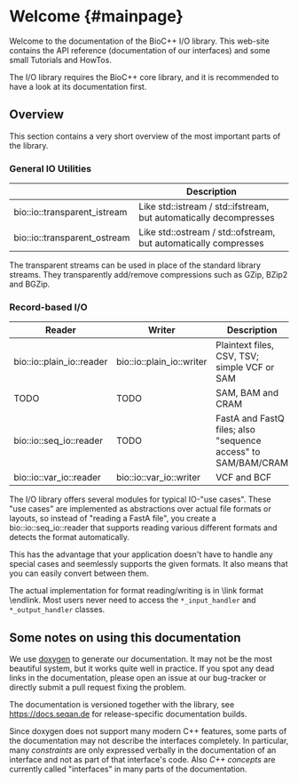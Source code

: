 # Welcome {#mainpage}

Welcome to the documentation of the BioC++ I/O library.
This web-site contains the API reference (documentation of our interfaces) and some small Tutorials and HowTos.

The I/O library requires the BioC++ core library, and it is recommended to have a look at its documentation first.


## Overview

This section contains a very short overview of the most important parts of the library.


### General IO Utilities

|                               |    Description                                                              |
|-------------------------------|-----------------------------------------------------------------------------|
| bio::io::transparent_istream  | Like std::istream / std::ifstream, but automatically decompresses           |
| bio::io::transparent_ostream  | Like std::ostream / std::ofstream, but automatically compresses             |


The transparent streams can be used in place of the standard library streams. They transparently add/remove
compressions such as GZip, BZip2 and BGZip.


### Record-based I/O


| Reader                    | Writer                    |    Description                                                |
|---------------------------|---------------------------|---------------------------------------------------------------|
| bio::io::plain_io::reader | bio::io::plain_io::writer | Plaintext files, CSV, TSV; simple VCF or SAM                  |
| TODO                      | TODO                      | SAM, BAM and CRAM                                             |
| bio::io::seq_io::reader   | TODO                      | FastA and FastQ files; also "sequence access" to SAM/BAM/CRAM |
| bio::io::var_io::reader   | bio::io::var_io::writer   | VCF and BCF                                                   |


The I/O library offers several modules for typical IO-"use cases". These "use cases" are implemented as abstractions over actual
file formats or layouts, so instead of "reading a FastA file", you create a bio::io::seq_io::reader that supports
reading various different formats and detects the format automatically.

This has the advantage that your application doesn't have to handle any special cases and seemlessly supports the
given formats. It also means that you can easily convert between them.

The actual implementation for format reading/writing is in \link format \endlink. Most users never need to access
the `*_input_handler` and `*_output_handler` classes.


## Some notes on using this documentation

We use [doxygen](https://doxygen.nl) to generate our documentation.
It may not be the most beautiful system, but it works quite well in practice.
If you spot any dead links in the documentation, please open an issue at our bug-tracker or
directly submit a pull request fixing the problem.

The documentation is versioned together with the library, see https://docs.seqan.de for release-specific
documentation builds.

Since doxygen does not support many modern C++ features, some parts of the documentation may not describe
the interfaces completely. In particular, many *constraints* are only expressed verbally in the documentation of
an interface and not as part of that interface's code. Also *C++ concepts* are currently called "interfaces" in many
parts of the documentation.
